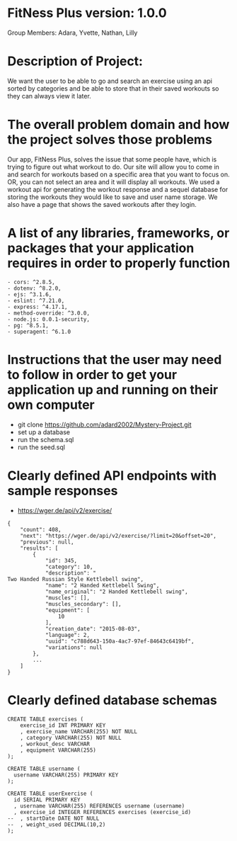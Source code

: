 # FitNess Plus version: 1.0.0
Group Members: Adara, Yvette, Nathan, Lilly


# Description of Project: 
We want the user to be able to go and search an exercise using an api sorted by categories and be able to store that in their saved workouts so they can always view it later. 


# The overall problem domain and how the project solves those problems
Our app, FitNess Plus, solves the issue that some people have, which is trying to figure out what workout to do.  Our site will allow you to come in and search for workouts based on a specific area that you want to focus on.  OR, you can not select an area and it will display all workouts.
We used a workout api for generating the workout response and a sequel database for storing the workouts they would like to save and user name storage.  We also have a page that shows the saved workouts after they login.


# A list of any libraries, frameworks, or packages that your application requires in order to properly function
    - cors: ^2.8.5,
    - dotenv: ^8.2.0,
    - ejs: ^3.1.6,
    - eslint: ^7.21.0,
    - express: ^4.17.1,
    - method-override: ^3.0.0,
    - node.js: 0.0.1-security,
    - pg: ^8.5.1,
    - superagent: ^6.1.0


# Instructions that the user may need to follow in order to get your application up and running on their own computer
- git clone https://github.com/adard2002/Mystery-Project.git
- set up a database
- run the schema.sql
- run the seed.sql


# Clearly defined API endpoints with sample responses
- https://wger.de/api/v2/exercise/ 
```
{
    "count": 408,
    "next": "https://wger.de/api/v2/exercise/?limit=20&offset=20",
    "previous": null,
    "results": [
        {
            "id": 345,
            "category": 10,
            "description": "
Two Handed Russian Style Kettlebell swing",
            "name": "2 Handed Kettlebell Swing",
            "name_original": "2 Handed Kettlebell swing",
            "muscles": [],
            "muscles_secondary": [],
            "equipment": [
                10
            ],
            "creation_date": "2015-08-03",
            "language": 2,
            "uuid": "c788d643-150a-4ac7-97ef-84643c6419bf",
            "variations": null
        },
        ...
    ]
}
```

# Clearly defined database schemas
```
CREATE TABLE exercises (
    exercise_id INT PRIMARY KEY
    , exercise_name VARCHAR(255) NOT NULL
    , category VARCHAR(255) NOT NULL
    , workout_desc VARCHAR
    , equipment VARCHAR(255)
);

CREATE TABLE username (
  username VARCHAR(255) PRIMARY KEY
);

CREATE TABLE userExercise (
  id SERIAL PRIMARY KEY
  , username VARCHAR(255) REFERENCES username (username)
  , exercise_id INTEGER REFERENCES exercises (exercise_id)
--  , startDate DATE NOT NULL
--  , weight_used DECIMAL(10,2)
);
```

<!-- 
# cedarrapids-code-301d7
Code 301: Intermediate Software Development course

# Code 301: Intermediate Software Development

Welcome to Code 301! This class builds on your 201 foundation with a deep dive into the world of servers. Using jQuery, Node.js, npm libraries, flexbox and grid, this class prepares you for 401.

## Overview 

## General Daily Plan

## Learning Objectives

### Index of cheatsheets and resources

## Wireframes


## User Stories https://trello.com/b/GZuElVQ1/mystery-project 
Title 
User Story sentence
Feature Tasks
Acceptance Tests

### Be sure to identify the relationships (if any) between each of the tables:

1-to-1 relationships
1-to-many relationships
many-to-many relationships
Also, include in each table:

### The name of column
The required data type
Indication if the column is a key (Example: Primary Key, Foreign Key, Composite Key) -->
